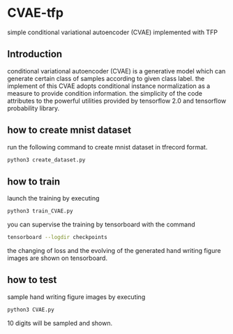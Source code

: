 # CVAE-tfp

simple conditional variational autoencoder (CVAE) implemented with TFP

## Introduction

conditional variational autoencoder (CVAE) is a generative model which can generate certain class of samples according to given class label. the implement of this CVAE adopts conditional instance normalization as a measure to provide condition information. the simplicity of the code attributes to the powerful utilities provided by tensorflow 2.0 and tensorflow probability library.

## how to create mnist dataset

run the following command to create mnist dataset in tfrecord format.

```Bash
python3 create_dataset.py
```

## how to train

launch the training by executing

```Bash
python3 train_CVAE.py
```

you can supervise the training by tensorboard with the command

```Bash
tensorboard --logdir checkpoints
```

the changing of loss and the evolving of the generated hand writing figure images are shown on tensorboard.

## how to test

sample hand writing figure images by executing

```Bash
python3 CVAE.py
```

10 digits will be sampled and shown.

